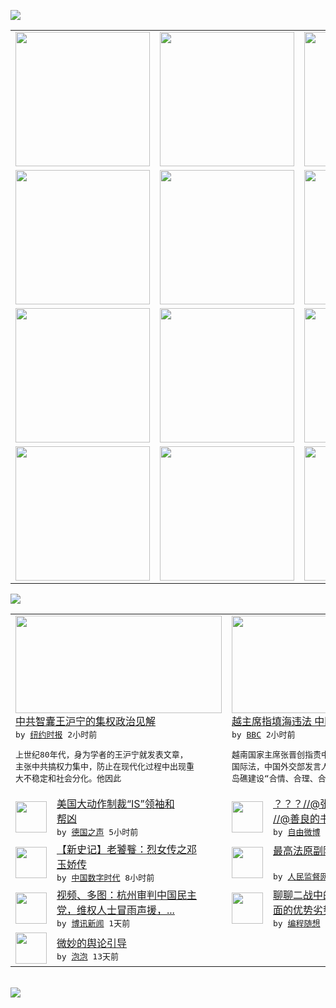 

<a href="https://github.com/greatfire/z/raw/master/FreeBrowser.apk"><img src="https://raw.githubusercontent.com/greatfire/wiki/master/x/header.png" /></a><table><tr><td width="262" align="center" valign="center"><a href="https://github.com/greatfire/wiki/wiki/nyt" title="纽约时报中文网 国际纵览"><img src="https://raw.githubusercontent.com/greatfire/wiki/master/x/nyt_flag.png" width="215"/></a></td><td width="262" align="center" valign="center"><a href="https://github.com/greatfire/wiki/wiki/dw" title=""><img src="https://raw.githubusercontent.com/greatfire/wiki/master/x/dw_flag.png" width="215"/></a></td><td width="262" align="center" valign="center"><a href="https://github.com/greatfire/wiki/wiki/rmjd" title=""><img src="https://raw.githubusercontent.com/greatfire/wiki/master/x/rmjd_flag.png" width="215"/></a></td></tr><tr><td width="262" align="center" valign="center"><a href="https://github.com/paopaonetizen/website" title="泡泡 - 未经审查的互联网信息"><img src="https://raw.githubusercontent.com/greatfire/wiki/master/x/pp_flag.png" width="215"/></a></td><td width="262" align="center" valign="center"><a href="https://github.com/getlantern/mirror" title="以及自由微博和GreatFire.org官方中文论坛"><img src="https://raw.githubusercontent.com/greatfire/wiki/master/x/lantern_flag.png" width="215"/></a></td><td width="262" align="center" valign="center"><a href="https://github.com/cdtmirrors/m/" title=""><img src="https://raw.githubusercontent.com/greatfire/wiki/master/x/cdt_flag.png" width="215"/></a></td></tr><tr><td width="262" align="center" valign="center"><a href="https://github.com/program-think/blog" title="编程随想的博客"><img src="https://raw.githubusercontent.com/greatfire/wiki/master/x/pt_flag.png" width="215"/></a></td><td width="262" align="center" valign="center"><a href="https://github.com/greatfire/wiki/wiki/bbc" title=""><img src="https://raw.githubusercontent.com/greatfire/wiki/master/x/bbc_flag.png" width="215"/></a></td><td width="262" align="center" valign="center"><a href="https://github.com/freeweibo/s" title="自由微博 - 匿名和不受屏蔽的新浪微博搜索"><img src="https://raw.githubusercontent.com/greatfire/wiki/master/x/fw_flag.png" width="215"/></a></td></tr><tr><td width="262" align="center" valign="center"><a href="https://github.com/greatfire/wiki/wiki/google" title=""><img src="https://raw.githubusercontent.com/greatfire/wiki/master/x/google_flag.png" width="215"/></a></td><td width="262" align="center" valign="center"><a href="https://github.com/bxnews/boxun" title=""><img src="https://raw.githubusercontent.com/greatfire/wiki/master/x/bx_flag.png" width="215"/></a></td><td width="262" align="center" valign="center"><a href="https://github.com/greatfire/wiki/wiki/open-source" title="欢迎访问GreatFire.org开发者项目网站"><img src="https://raw.githubusercontent.com/greatfire/wiki/master/x/open-source_flag.png" width="215"/></a></td></tr></table><img src="https://raw.githubusercontent.com/greatfire/wiki/master/x/newsfeed text.png" /><table cols="4"><tr><td colspan="2" width="380"><a href="https://d3qlz4p8smvoli.cloudfront.net/china/20150930/c30sino-adviser/"><img src="http://static01.nyt.com/images/2015/09/29/world/29sino-wang/29sino-wang-articleLarge.jpg" width="330" height="156"/></a></br><a href="https://d3qlz4p8smvoli.cloudfront.net/china/20150930/c30sino-adviser/">中共智囊王沪宁的集权政治见解</a></br><kbd> by <a href="http://m.cn.nytimes.com/">纽约时报</a> 2小时前 </kbd></br><pre>上世纪80年代，身为学者的王沪宁就发表文章，<br/>主张中共搞权力集中，防止在现代化过程中出现重<br/>大不稳定和社会分化。他因此</pre></td><td colspan="2" width="380"><a href="http://www.bbc.com/zhongwen/simp/china/2015/09/150929_china_vietnam_sea"><img src="http://a.files.bbci.co.uk/worldservice/live/assets/images/2015/04/27/150427061857_cn_spratly_fiery_cross_reef_reclamation_144x81_afp_nocredit.jpg" width="330" height="156"/></a></br><a href="http://www.bbc.com/zhongwen/simp/china/2015/09/150929_china_vietnam_sea">越主席指填海违法 中国称“合理合法”</a></br><kbd> by <a href="http://www.bbc.co.uk/zhongwen/simp">BBC</a> 2小时前 </kbd></br><pre>越南国家主席张晋创指责中国在南沙填海造陆违反<br/>国际法，中国外交部发言人表示，中方在南沙驻守<br/>岛礁建设“合情、合理、合法”。</pre></td></tr><tr><td><img src="http://www.dw.com/image/0,,18736137_302,00.jpg" width="50" height="50"/></td><td width="280"><a href="http://dw.com/p/1Gfiw?maca=chi-GK-text-greatfire-all-chinese-15625-xml-mrss">美国大动作制裁“IS”领袖和<br/>帮凶</a></br><kbd> by <a href="http://dw.de">德国之声</a> 5小时前 </kbd></td><td><img src="http://ww2.sinaimg.cn/large/005QDR9djw1ewjjix7wuaj30c80hbq54.jpg" width="50" height="50"/></td><td width="280"><a href="https://freeweibo.com/weibo/3892575000185782">？？？//@张晨初艺术空间:<br/>//@善良的书明: /...</a></br><kbd> by <a href="https://freeweibo.com/">自由微博</a> 7小时前 </kbd></td></tr><tr><td><img src="https://raw.githubusercontent.com/greatfire/wiki/master/x/cdt_logo.png" width="50" height="50"/></td><td width="280"><a href="http://feedproxy.google.com/~r/chinadigitaltimes/zcNw/~3/uRL9tZwW6T0/">【新史记】老饕餮：烈女传之邓<br/>玉娇传</a></br><kbd> by <a href="http://chinadigitaltimes.net/chinese/">中国数字时代</a> 8小时前 </kbd></td><td><img src="http://www.rmjdw.com/uploads/allimg/150929/115K53162-0.jpg" width="50" height="50"/></td><td width="280"><a href="http://www.rmjdw.com//fazhizhongguo/20150929/15212.html">最高法原副院长奚晓明被双开 <br/> </a></br><kbd> by <a href="http://www.rmjdw.com/">人民监督网</a> 1天前 </kbd></td></tr><tr><td><img src="https://raw.githubusercontent.com/greatfire/wiki/master/x/bx_logo.png" width="50" height="50"/></td><td width="280"><a href="http://www.boxun.com/news/gb/china/2015/09/201509292318.shtml">视频、多图：杭州审判中国民主<br/>党，维权人士冒雨声援，...</a></br><kbd> by <a href="http://www.boxun.com">博讯新闻</a> 1天前 </kbd></td><td><img src="http://lh4.googleusercontent.com/Hlm0B8FJou8qHziarjzdTbsUhXU9Tr-lp_RCh-IrontZ6V4KaDpxYzDjsu3xGmz9wQTIOxNJo8ouM4tohr8MDPElqcSE_btYywIETTPjzg9ADsvGdyWCNmhtXbdc5ThgLVJ6fa3xVA" width="50" height="50"/></td><td width="280"><a href="http://feedproxy.google.com/~r/programthink/~3/TqnSK9kCi2o/Japan-in-WW2.html">聊聊二战中的日本——分析各方<br/>面的优势劣势</a></br><kbd> by <a href="http://program-think.blogspot.com">编程随想</a> 3天前 </kbd></td></tr><tr><td><img src="https://raw.githubusercontent.com/greatfire/wiki/master/x/pp_logo.png" width="50" height="50"/></td><td width="280"><a href="https://pao-pao.net/article/626">微妙的舆论引导</a></br><kbd> by <a href="https://pao-pao.net">泡泡</a> 13天前 </kbd></td></table></br><a href="https://github.com/greatfire/z/raw/master/FreeBrowser.apk"><img src="https://raw.githubusercontent.com/greatfire/wiki/master/x/download app.png" /></a>
